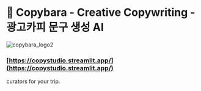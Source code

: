 # 🐾 Copybara - Creative Copywriting - 광고카피 문구 생성 AI
![copybara_logo2](https://github.com/user-attachments/assets/79c92957-540e-4ca3-b322-32a16218b368)


### [https://copystudio.streamlit.app/](https://copystudio.streamlit.app/)

curators for your trip.
